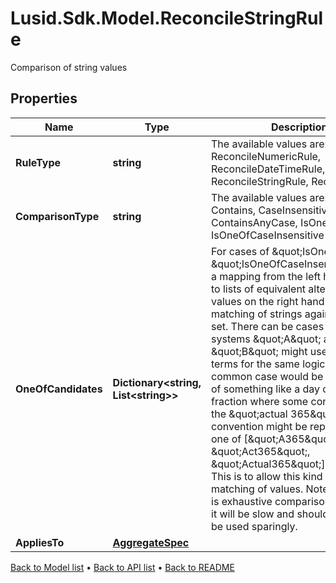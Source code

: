 # Lusid.Sdk.Model.ReconcileStringRule
Comparison of string values

## Properties

Name | Type | Description | Notes
------------ | ------------- | ------------- | -------------
**RuleType** | **string** | The available values are: ReconcileNumericRule, ReconcileDateTimeRule, ReconcileStringRule, ReconcileExact | 
**ComparisonType** | **string** | The available values are: Exact, Contains, CaseInsensitive, ContainsAnyCase, IsOneOf, IsOneOfCaseInsensitive | 
**OneOfCandidates** | **Dictionary&lt;string, List&lt;string&gt;&gt;** | For cases of \&quot;IsOneOf\&quot; or \&quot;IsOneOfCaseInsensitive\&quot;, a mapping from the left hand to side to lists of equivalent alternative values on the right hand side. Fuzzy matching of strings against one of a set. There can be cases where systems \&quot;A\&quot; and \&quot;B\&quot; might use different terms for the same logical entity. A common case would be comparison of something like a day count fraction where some convention like the \&quot;actual 365\&quot; convention might be represented as one of [\&quot;A365\&quot;, \&quot;Act365\&quot;, \&quot;Actual365\&quot;] or similar. This is to allow this kind of fuzzy matching of values. Note that as this is exhaustive comparison across sets it will be slow and should therefore be used sparingly. | [optional] 
**AppliesTo** | [**AggregateSpec**](AggregateSpec.md) |  | 

[Back to Model list](../README.md#documentation-for-models) &#8226; [Back to API list](../README.md#documentation-for-api-endpoints) &#8226; [Back to README](../README.md)

